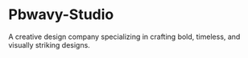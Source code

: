 # Pbwavy-Studio
A creative design company specializing in crafting bold, timeless, and visually striking designs. 
